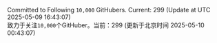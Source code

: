 Committed to Following `10,000` GitHubers. Current: <!-- FOLLOWING_COUNT -->299<!-- FOLLOWING_COUNT --> (Update at UTC <!-- LAST_UPDATED -->2025-05-09 16:43:07<!-- LAST_UPDATED -->)<br>
致力于关注`10,000`个GitHuber。当前：<!-- FOLLOWING_COUNT -->299<!-- FOLLOWING_COUNT --> (更新于北京时间 <!-- LAST_UPDATED_CST -->2025-05-10 00:43:07<!-- LAST_UPDATED_CST -->)

